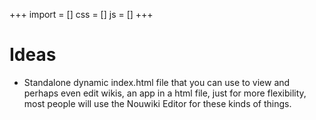 +++
import = []
css = []
js = []
+++

# Ideas

- Standalone dynamic index.html file that you can use to view and perhaps even edit wikis, an app in a html file, just for more flexibility, most people will use the Nouwiki Editor for these kinds of things.